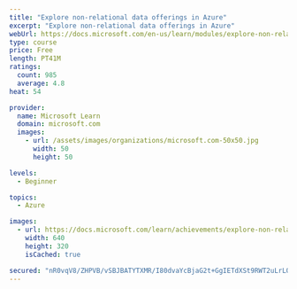 ```yaml
---
title: "Explore non-relational data offerings in Azure"
excerpt: "Explore non-relational data offerings in Azure"
webUrl: https://docs.microsoft.com/en-us/learn/modules/explore-non-relational-data-offerings-azure/
type: course
price: Free
length: PT41M
ratings:
  count: 985
  average: 4.8
heat: 54

provider:
  name: Microsoft Learn
  domain: microsoft.com
  images:
    - url: /assets/images/organizations/microsoft.com-50x50.jpg
      width: 50
      height: 50

levels:
  - Beginner

topics:
  - Azure

images:
  - url: https://docs.microsoft.com/learn/achievements/explore-non-relational-data-offerings-azure-social.png
    width: 640
    height: 320
    isCached: true

secured: "nR0vqV8/ZHPVB/vSBJBATYTXMR/I80dvaYcBjaG2t+GgIETdXSt9RWT2uLrLOhkqkNUaJ/7YBzckiyP2VGphRqdR3iGUCvUuKuBCuQ5JqqcNk/BJUMeftv8yvdBdI4h+d88uavqCBxKDRLxtVQjSUldJw6yDqgwG3mQb6NZcU/UF3zUTT+jzFV6mm+6cvnwsLsAE8uA6Uma+ECPYq8MXqD5ULf7TSZ3e6f9G7GERxIuMayE7Cx1ozSe+Ie9HuY0MxW2zN9qpEX7V+YhR1J03cn2lvjvbrt6U8jwkjAIznpEhHix02mZVgg+Sna9rP1KLjSJxV/DJ0LLwpRZLXPmn7Qoy3C/ybEcg9D8fh06iwyuuZUbhusyz/3/+Wt4/oflqtJAfacjwjHKP/O7wVKTeBnVah2Df+JLOhg2RFG2SuXs=;wzIxRsSfemvu1JNsgrl0UA=="
---
```


